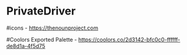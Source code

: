 # PrivateDriver

#icons - https://thenounproject.com

#Coolors Exported Palette - https://coolors.co/2d3142-bfc0c0-ffffff-de8d1a-4f5d75
